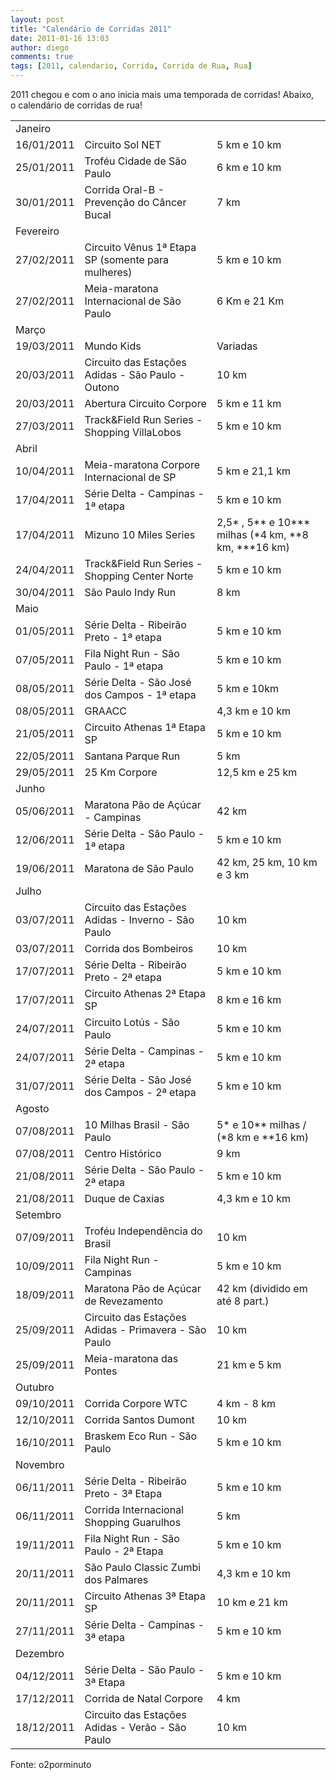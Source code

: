 ```yaml
---
layout: post
title: "Calendário de Corridas 2011"
date: 2011-01-16 13:03
author: diego
comments: true
tags: [2011, calendario, Corrida, Corrida de Rua, Rua]
---
```


2011 chegou e com o ano inicia mais uma temporada de corridas! Abaixo, o calendário de corridas de rua!

<table border="0" cellspacing="0" cellpadding="0" width="100%">
<tbody>
<tr>
<td colspan="3">Janeiro</td>
</tr>
<tr>
<td>16/01/2011</td>
<td>Circuito Sol NET</td>
<td>5 km e 10 km</td>
</tr>
<tr>
<td>25/01/2011</td>
<td>Troféu Cidade de São Paulo</td>
<td>6 km e 10 km</td>
</tr>
<tr>
<td>30/01/2011</td>
<td>Corrida Oral-B - Prevenção do Câncer Bucal</td>
<td>7 km</td>
</tr>
<tr>
<td colspan="3">Fevereiro</td>
</tr>
<tr>
<td>27/02/2011</td>
<td>Circuito Vênus 1ª Etapa SP (somente para mulheres)</td>
<td>5 km e 10 km</td>
</tr>
<tr>
<td>27/02/2011</td>
<td>Meia-maratona Internacional de São Paulo</td>
<td>6 Km e 21 Km</td>
</tr>
<tr>
<td colspan="3">Março</td>
</tr>
<tr>
<td>19/03/2011</td>
<td>Mundo Kids</td>
<td>Variadas</td>
</tr>
<tr>
<td>20/03/2011</td>
<td>Circuito das Estações Adidas - São Paulo - Outono</td>
<td>10 km</td>
</tr>
<tr>
<td>20/03/2011</td>
<td>Abertura Circuito Corpore</td>
<td>5 km e 11 km</td>
</tr>
<tr>
<td>27/03/2011</td>
<td>Track&amp;Field Run Series -   Shopping VillaLobos</td>
<td>5 km e 10 km</td>
</tr>
<tr>
<td colspan="3">Abril</td>
</tr>
<tr>
<td>10/04/2011</td>
<td>Meia-maratona Corpore Internacional de SP</td>
<td>5 km e 21,1 km</td>
</tr>
<tr>
<td>17/04/2011</td>
<td>Série Delta - Campinas - 1ª etapa</td>
<td>5 km e 10 km</td>
</tr>
<tr>
<td>17/04/2011</td>
<td>Mizuno 10 Miles Series</td>
<td>2,5* , 5** e 10*** milhas (*4 km, **8 km, ***16 km)</td>
</tr>
<tr>
<td>24/04/2011</td>
<td>Track&amp;Field Run Series - Shopping Center Norte</td>
<td>5 km e 10 km</td>
</tr>
<tr>
<td>30/04/2011</td>
<td>São Paulo Indy Run</td>
<td>8 km</td>
</tr>
<tr>
<td colspan="3">Maio</td>
</tr>
<tr>
<td>01/05/2011</td>
<td>Série Delta - Ribeirão Preto - 1ª etapa</td>
<td>5 km e 10 km</td>
</tr>
<tr>
<td>07/05/2011</td>
<td>Fila Night Run - São Paulo - 1ª etapa</td>
<td>5 km e 10 km</td>
</tr>
<tr>
<td>08/05/2011</td>
<td>Série Delta - São José dos Campos - 1ª etapa</td>
<td>5 km e 10km</td>
</tr>
<tr>
<td>08/05/2011</td>
<td>GRAACC</td>
<td>4,3 km e 10 km</td>
</tr>
<tr>
<td>21/05/2011</td>
<td>Circuito Athenas 1ª Etapa SP</td>
<td>5 km e 10 km</td>
</tr>
<tr>
<td>22/05/2011</td>
<td>Santana Parque Run</td>
<td>5 km</td>
</tr>
<tr>
<td>29/05/2011</td>
<td>25 Km Corpore</td>
<td>12,5 km e 25 km</td>
</tr>
<tr>
<td colspan="3">Junho</td>
</tr>
<tr>
<td>05/06/2011</td>
<td>Maratona Pão de Açúcar - Campinas</td>
<td>42 km</td>
</tr>
<tr>
<td>12/06/2011</td>
<td>Série Delta - São Paulo - 1ª etapa</td>
<td>5 km e 10 km</td>
</tr>
<tr>
<td>19/06/2011</td>
<td>Maratona de São Paulo</td>
<td>42 km, 25 km, 10 km e 3 km</td>
</tr>
<tr>
<td colspan="3">Julho</td>
</tr>
<tr>
<td>03/07/2011</td>
<td>Circuito das Estações Adidas - Inverno - São Paulo</td>
<td>10 km</td>
</tr>
<tr>
<td>03/07/2011</td>
<td>Corrida dos Bombeiros</td>
<td>10 km</td>
</tr>
<tr>
<td>17/07/2011</td>
<td>Série Delta - Ribeirão Preto - 2ª etapa</td>
<td>5 km e 10 km</td>
</tr>
<tr>
<td>17/07/2011</td>
<td>Circuito Athenas 2ª Etapa SP</td>
<td>8 km e 16 km</td>
</tr>
<tr>
<td>24/07/2011</td>
<td>Circuito Lotús - São Paulo</td>
<td>5 km e 10 km</td>
</tr>
<tr>
<td>24/07/2011</td>
<td>Série Delta - Campinas - 2ª etapa</td>
<td>5 km e 10 km</td>
</tr>
<tr>
<td>31/07/2011</td>
<td>Série Delta - São José dos Campos - 2ª etapa</td>
<td>5 km e 10 km</td>
</tr>
<tr>
<td colspan="3">Agosto</td>
</tr>
<tr>
<td>07/08/2011</td>
<td>10 Milhas Brasil - São Paulo</td>
<td>5* e 10** milhas / (*8 km e **16 km)</td>
</tr>
<tr>
<td>07/08/2011</td>
<td>Centro Histórico</td>
<td>9 km</td>
</tr>
<tr>
<td>21/08/2011</td>
<td>Série Delta - São Paulo - 2ª etapa</td>
<td>5 km e 10 km</td>
</tr>
<tr>
<td>21/08/2011</td>
<td>Duque de Caxias</td>
<td>4,3 km e 10 km</td>
</tr>
<tr>
<td colspan="3">Setembro</td>
</tr>
<tr>
<td>07/09/2011</td>
<td>Troféu Independência do Brasil</td>
<td>10 km</td>
</tr>
<tr>
<td>10/09/2011</td>
<td>Fila Night Run - Campinas</td>
<td>5 km e 10 km</td>
</tr>
<tr>
<td>18/09/2011</td>
<td>Maratona Pão de Açúcar de Revezamento</td>
<td>42 km (dividido em até 8 part.)</td>
</tr>
<tr>
<td>25/09/2011</td>
<td>Circuito das Estações Adidas - Primavera - São Paulo</td>
<td>10 km</td>
</tr>
<tr>
<td>25/09/2011</td>
<td>Meia-maratona das Pontes</td>
<td>21 km e 5 km</td>
</tr>
<tr>
<td colspan="3">Outubro</td>
</tr>
<tr>
<td>09/10/2011</td>
<td>Corrida Corpore WTC</td>
<td>4 km - 8 km</td>
</tr>
<tr>
<td>12/10/2011</td>
<td>Corrida Santos Dumont</td>
<td>10 km</td>
</tr>
<tr>
<td>16/10/2011</td>
<td>Braskem Eco Run - São Paulo</td>
<td>5 km e 10 km</td>
</tr>
<tr>
<td colspan="3">Novembro</td>
</tr>
<tr>
<td>06/11/2011</td>
<td>Série Delta - Ribeirão Preto - 3ª Etapa</td>
<td>5 km e 10 km</td>
</tr>
<tr>
<td>06/11/2011</td>
<td>Corrida Internacional Shopping Guarulhos</td>
<td>5 km</td>
</tr>
<tr>
<td>19/11/2011</td>
<td>Fila Night Run - São Paulo - 2ª Etapa</td>
<td>5 km e 10 km</td>
</tr>
<tr>
<td>20/11/2011</td>
<td>São Paulo Classic Zumbi dos Palmares</td>
<td>4,3 km e 10 km</td>
</tr>
<tr>
<td>20/11/2011</td>
<td>Circuito Athenas 3ª Etapa SP</td>
<td>10 km e 21 km</td>
</tr>
<tr>
<td>27/11/2011</td>
<td>Série Delta - Campinas - 3ª etapa</td>
<td>5 km e 10 km</td>
</tr>
<tr>
<td colspan="3">Dezembro</td>
</tr>
<tr>
<td>04/12/2011</td>
<td>Série Delta - São Paulo - 3ª Etapa</td>
<td>5 km e 10 km</td>
</tr>
<tr>
<td>17/12/2011</td>
<td>Corrida de Natal Corpore</td>
<td>4 km</td>
</tr>
<tr>
<td>18/12/2011</td>
<td>Circuito das Estações Adidas - Verão - São Paulo</td>
<td>10 km</td>
</tr>
</tbody>
</table>

Fonte: o2porminuto
